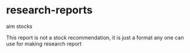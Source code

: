 # research-reports
aim stocks

This report is not a stock recommendation, it is just a format any one can use for making research report
